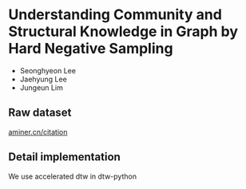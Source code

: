 Understanding Community and Structural Knowledge in Graph by Hard Negative Sampling
============

* Seonghyeon Lee
* Jaehyung Lee
* Jungeun Lim

## Raw dataset
[aminer.cn/citation](aminer.cn/citation)

## Detail implementation
We use accelerated dtw in dtw-python

